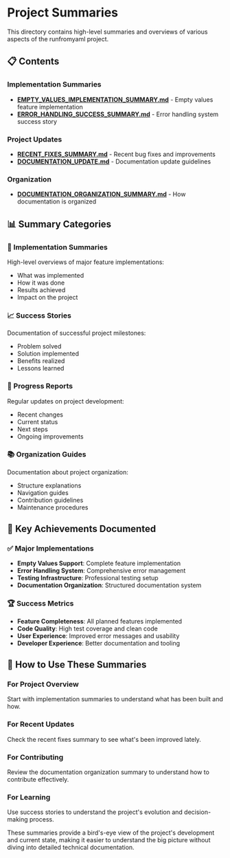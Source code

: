 # Project Summaries

This directory contains high-level summaries and overviews of various aspects of the runfromyaml project.

## 📋 Contents

### Implementation Summaries
- **[EMPTY_VALUES_IMPLEMENTATION_SUMMARY.md](EMPTY_VALUES_IMPLEMENTATION_SUMMARY.md)** - Empty values feature implementation
- **[ERROR_HANDLING_SUCCESS_SUMMARY.md](ERROR_HANDLING_SUCCESS_SUMMARY.md)** - Error handling system success story

### Project Updates
- **[RECENT_FIXES_SUMMARY.md](RECENT_FIXES_SUMMARY.md)** - Recent bug fixes and improvements
- **[DOCUMENTATION_UPDATE.md](DOCUMENTATION_UPDATE.md)** - Documentation update guidelines

### Organization
- **[DOCUMENTATION_ORGANIZATION_SUMMARY.md](DOCUMENTATION_ORGANIZATION_SUMMARY.md)** - How documentation is organized

## 📊 Summary Categories

### 🎯 Implementation Summaries
High-level overviews of major feature implementations:
- What was implemented
- How it was done
- Results achieved
- Impact on the project

### 📈 Success Stories
Documentation of successful project milestones:
- Problem solved
- Solution implemented
- Benefits realized
- Lessons learned

### 🔄 Progress Reports
Regular updates on project development:
- Recent changes
- Current status
- Next steps
- Ongoing improvements

### 📚 Organization Guides
Documentation about project organization:
- Structure explanations
- Navigation guides
- Contribution guidelines
- Maintenance procedures

## 🎯 Key Achievements Documented

### ✅ Major Implementations
- **Empty Values Support**: Complete feature implementation
- **Error Handling System**: Comprehensive error management
- **Testing Infrastructure**: Professional testing setup
- **Documentation Organization**: Structured documentation system

### 🏆 Success Metrics
- **Feature Completeness**: All planned features implemented
- **Code Quality**: High test coverage and clean code
- **User Experience**: Improved error messages and usability
- **Developer Experience**: Better documentation and tooling

## 📖 How to Use These Summaries

### For Project Overview
Start with implementation summaries to understand what has been built and how.

### For Recent Updates
Check the recent fixes summary to see what's been improved lately.

### For Contributing
Review the documentation organization summary to understand how to contribute effectively.

### For Learning
Use success stories to understand the project's evolution and decision-making process.

These summaries provide a bird's-eye view of the project's development and current state, making it easier to understand the big picture without diving into detailed technical documentation.
